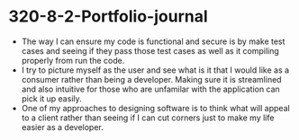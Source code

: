 # 320-8-2-Portfolio-journal

- The way I can ensure my code is functional and secure is by make test cases and seeing if they pass those test cases as well as it compiling properly from run the code.
- I try to picture myself as the user and see what is it that I would like as a consumer rather than being a developer. Making sure it is streamlined and also intuitive for those who are unfamilar with the application can pick it up easily.
- One of my approaches to designing software is to think what will appeal to a client rather than seeing if I can cut corners just to make my life easier as a developer.

